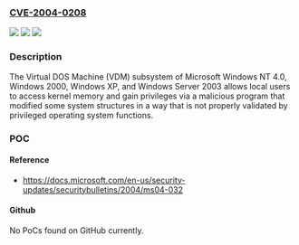 ### [CVE-2004-0208](https://cve.mitre.org/cgi-bin/cvename.cgi?name=CVE-2004-0208)
![](https://img.shields.io/static/v1?label=Product&message=n%2Fa&color=blue)
![](https://img.shields.io/static/v1?label=Version&message=n%2Fa&color=blue)
![](https://img.shields.io/static/v1?label=Vulnerability&message=n%2Fa&color=brighgreen)

### Description

The Virtual DOS Machine (VDM) subsystem of Microsoft Windows NT 4.0, Windows 2000, Windows XP, and Windows Server 2003 allows local users to access kernel memory and gain privileges via a malicious program that modified some system structures in a way that is not properly validated by privileged operating system functions.

### POC

#### Reference
- https://docs.microsoft.com/en-us/security-updates/securitybulletins/2004/ms04-032

#### Github
No PoCs found on GitHub currently.

